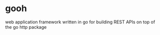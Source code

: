 # gooh
web application framework written in go for building REST APIs on top of the go http package
